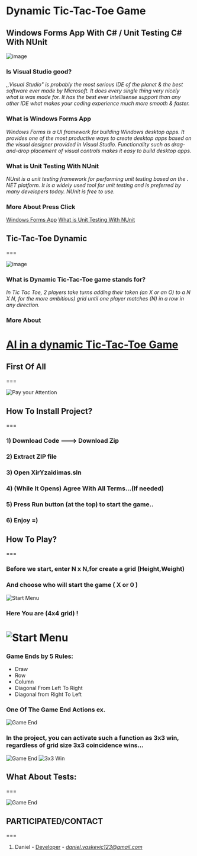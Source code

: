 **Dynamic Tic-Tac-Toe Game**
======

## Windows Forms App With C# / Unit Testing C# With NUnit 


![image](https://1000logos.net/wp-content/uploads/2020/08/Visual-Studio-Logo.png)

### Is Visual Studio good?

*,,Visual Studio" is probably the most serious IDE of the planet & the best software ever made by Microsoft. It does every single thing very nicely what is was made for. It has the best ever Intellisense support than any other IDE what makes your coding experience much more smooth & faster.*

### What is Windows Forms App

*Windows Forms is a UI framework for building Windows desktop apps. It provides one of the most productive ways to create desktop apps based on the visual designer provided in Visual Studio. Functionality such as drag-and-drop placement of visual controls makes it easy to build desktop apps.*

### What is Unit Testing With NUnit 

*NUnit is a unit testing framework for performing unit testing based on the . NET platform. It is a widely used tool for unit testing and is preferred by many developers today. NUnit is free to use.*

### More About Press Click

[Windows Forms App](https://docs.microsoft.com/en-us/visualstudio/ide/step-1-create-a-windows-forms-application-project?view=vs-2019)
[What is Unit Testing With NUnit ](https://docs.microsoft.com/en-us/dotnet/core/testing/unit-testing-with-nunit)

## Tic-Tac-Toe Dynamic
===

![image](https://upload.wikimedia.org/wikipedia/commons/thumb/3/32/Tic_tac_toe.svg/600px-Tic_tac_toe.svg.png)

### What is Dynamic Tic-Tac-Toe game stands for?

*In Tic Tac Toe, 2 players take turns adding their token (an X or an O) to a N X N, for the more ambitious) grid until one player matches (N) in a row in any direction.*

### More About

[AI in a dynamic Tic-Tac-Toe Game](https://www.gamedev.net/forums/topic/482376-ai-in-a-dynamic-tic-tac-toe-game/)
===

## First Of All
===

![Pay your Attention](images/Form_To.png)

## How To Install Project? 
===

### 1) Download Code ---> Download Zip
### 2) Extract ZIP file
### 3) Open XirYzaidimas.sln
### 4) (While It Opens) Agree With All Terms...(If needed)
### 5) Press Run button (at the top) to start the game..
### 6) Enjoy =)

## How To Play?
===

### Before we start, enter N x N,for create a grid (Height,Weight)
### And choose who will start the game ( X or 0 )

![Start Menu](images/STartProject.png)


### Here You are (4x4 grid) !

![Start Menu](images/4x4GameAfterStart.png)
===

### Game Ends by 5 Rules:
- Draw
- Row
- Column
- Diagonal From Left To Right
- Diagonal from Right To Left


### One Of The Game End Actions ex.
![Game End](images/ProjectGameEndWInning.png)

### In the project, you can activate such a function as 3x3 win, regardless of grid size 3x3 coincidence wins... 

![Game End](images/3x3GameWinner.png)
![3x3 Win](images/3x3Win.png)


## What About Tests:
===

![Game End](images/ProjectTests.png)


## PARTICIPATED/CONTACT
===

1. Daniel - [Developer](https://www.greatsampleresume.com/job-responsibilities/it-developer-responsibilities/) - *daniel.vaskevic123@gmail.com*

